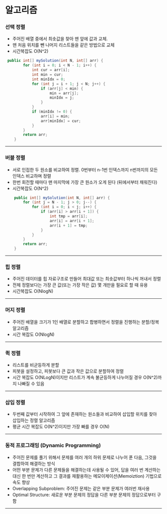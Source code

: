 # 알고리즘

### 선택 정렬

- 주어진 배열 중에서 최솟값을 찾아 맨 앞에 값과 교체.
- 맨 처음 위치를 뺀 나머지 리스트들을 같은 방법으로 교체
- 시간복잡도 O(N^2)

```java
 public int[] mySolution(int N, int[] arr) {
        for (int i = 0; i < N - 1; i++) {
            int cur = arr[i];
            int min = cur;
            int minIdx = 0;
            for (int j = i + 1; j < N; j++) {
                if (arr[j] < min) {
                    min = arr[j];
                    minIdx = j;
                }
            }
            if (minIdx != 0) {
                arr[i] = min;
                arr[minIdx] = cur;
            }
        }
        return arr;
    }
```

---

### 버블 정렬

- 서로 인접한 두 원소를 비교하여 정렬. 0번부터 n-1번 인덱스까지 n번까지의 모든 인덱스 비교하며 정렬
- 한번 회전할 때마다 맨 마지막에 가장 큰 원소가 오게 된다 (뒤에서부터 채워진다)
- 시간복잡도 O(N^2)

```java
    public int[] mySolution(int N, int[] arr) {
        for (int j = N - 1; j > 0; j--) {
            for (int i = 0; i < j; i++) {
                if (arr[i] > arr[i + 1]) {
                    int tmp = arr[i];
                    arr[i] = arr[i + 1];
                    arr[i + 1] = tmp;
                }
            }
        }
        return arr;
    }
```

---

### 힙 정렬

- 주어진 데이터를 힙 자료구조로 만들어 최대값 또는 최솟값부터 하나씩 꺼내서 정렬
- 전체 정렬보다는 가장 큰 값(또는 가장 작은 값) 몇 개만을 필요로 할 때 유용
- 시간복잡도 O(NlogN)

---

### 머지 정렬

- 주어진 배열을 크기가 1인 배열로 분할하고 합병하면서 정렬을 진행하는 분할/정복 알고리즘
- 시간 복잡도 O(NlogN)

---

### 퀵 정렬

- 리스트를 비균등하게 분할
- 피봇을 설정하고, 피봇보다 큰 값과 작은 값으로 분할하여 정렬
- 시간 복잡도 O(NLogN)이지만 리스트가 계속 불균등하게 나누어질 경우 O(N^2)까지 나빠질 수 있음

---

### 삽입 정렬

- 두번째 값부터 시작하여 그 앞에 존재하는 원소들과 비교하여 삽입할 위치를 찾아 삽입하는 정렬 알고리즘
- 평균 시간 복잡도 O(N^2)이지만 가장 빠를 경우 O(N)

---

### 동적 프로그래밍 (Dynamic Programming)

- 주어진 문제를 풀기 위해서 문제를 여러 개의 하위 문제로 나누어 푼 다음, 그것을 결합하여 해결하는 방식
- 어떤 부분 문제가 다른 문제들을 해결하는데 사용될 수 있어, 답을 여러 번 계산하는 대신 한 번만 계산하고 그 결과를 재활용하는 메모이제이션(Memoiztion) 기법으로 속도 향상
- Overlapping Subproblem: 주어진 문제는 같은 부분 문제가 여러번 재사용
- Optimal Structure: 새로운 부분 문제의 정답을 다른 부분 문제의 정답으로부터 구함

---
